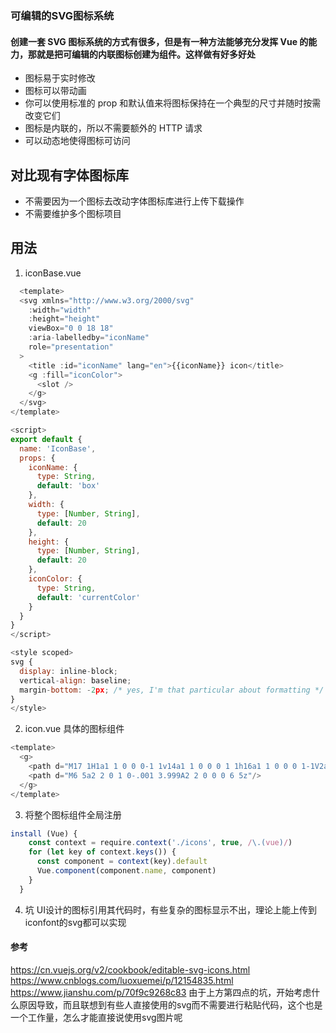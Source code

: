 ### 可编辑的SVG图标系统
#### 创建一套 SVG 图标系统的方式有很多，但是有一种方法能够充分发挥 Vue 的能力，那就是把可编辑的内联图标创建为组件。这样做有好多好处
- 图标易于实时修改
- 图标可以带动画
- 你可以使用标准的 prop 和默认值来将图标保持在一个典型的尺寸并随时按需改变它们
- 图标是内联的，所以不需要额外的 HTTP 请求
- 可以动态地使得图标可访问
## 对比现有字体图标库
- 不需要因为一个图标去改动字体图标库进行上传下载操作
- 不需要维护多个图标项目
## 用法
 1. iconBase.vue
```js
  <template>
  <svg xmlns="http://www.w3.org/2000/svg"
    :width="width"
    :height="height"
    viewBox="0 0 18 18"
    :aria-labelledby="iconName"
    role="presentation"
  >
    <title :id="iconName" lang="en">{{iconName}} icon</title>
    <g :fill="iconColor">
      <slot />
    </g>
  </svg>
</template>

<script>
export default {
  name: 'IconBase',
  props: {
    iconName: {
      type: String,
      default: 'box'
    },
    width: {
      type: [Number, String],
      default: 20
    },
    height: {
      type: [Number, String],
      default: 20
    },
    iconColor: {
      type: String,
      default: 'currentColor'
    }
  }
}
</script>

<style scoped>
svg {
  display: inline-block;
  vertical-align: baseline;
  margin-bottom: -2px; /* yes, I'm that particular about formatting */
}
</style>

```

2. icon.vue 具体的图标组件
```js
<template>
  <g>
    <path d="M17 1H1a1 1 0 0 0-1 1v14a1 1 0 0 0 1 1h16a1 1 0 0 0 1-1V2a1 1 0 0 0-1-1zm-1 13.5a.5.5 0 0 1-.5.5H7.402l5.602-5.602L16 12.394V14.5zm0-4.894l-2.17-2.17a.989.989 0 0 0-.832-.435.983.983 0 0 0-.817.418l-7.582 7.582H2.501a.5.5 0 0 1-.5-.5v-11a.5.5 0 0 1 .5-.5H15.5a.5.5 0 0 1 .5.5v6.106z"/>
    <path d="M6 5a2 2 0 1 0-.001 3.999A2 2 0 0 0 6 5z"/>
  </g>
</template>
```
3. 将整个图标组件全局注册
```js
install (Vue) {
    const context = require.context('./icons', true, /\.(vue)/)
    for (let key of context.keys()) {
      const component = context(key).default
      Vue.component(component.name, component)
    }
  }
```
4. 坑 UI设计的图标引用其代码时，有些复杂的图标显示不出，理论上能上传到iconfont的svg都可以实现

#### 参考
https://cn.vuejs.org/v2/cookbook/editable-svg-icons.html
https://www.cnblogs.com/luoxuemei/p/12154835.html
https://www.jianshu.com/p/70f9c9268c83
由于上方第四点的坑，开始考虑什么原因导致，而且联想到有些人直接使用的svg而不需要进行粘贴代码，这个也是一个工作量，怎么才能直接说使用svg图片呢




